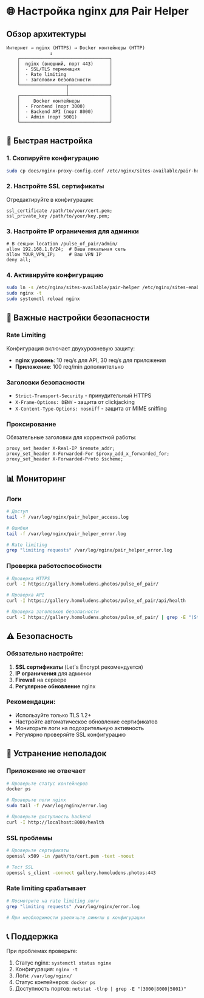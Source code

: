 # 🌐 Настройка nginx для Pair Helper

## Обзор архитектуры

```
Интернет → nginx (HTTPS) → Docker контейнеры (HTTP)
                ↓
    ┌─────────────────────────────────┐
    │  nginx (внешний, порт 443)      │
    │  - SSL/TLS терминация           │
    │  - Rate limiting                │
    │  - Заголовки безопасности       │
    └─────────────────┬───────────────┘
                      │
    ┌─────────────────┴───────────────┐
    │     Docker контейнеры           │
    │  - Frontend (порт 3000)         │
    │  - Backend API (порт 8000)      │
    │  - Admin (порт 5001)            │
    └─────────────────────────────────┘
```

## 🚀 Быстрая настройка

### 1. Скопируйте конфигурацию
```bash
sudo cp docs/nginx-proxy-config.conf /etc/nginx/sites-available/pair-helper
```

### 2. Настройте SSL сертификаты
Отредактируйте в конфигурации:
```nginx
ssl_certificate /path/to/your/cert.pem;
ssl_private_key /path/to/your/key.pem;
```

### 3. Настройте IP ограничения для админки
```nginx
# В секции location /pulse_of_pair/admin/
allow 192.168.1.0/24;  # Ваша локальная сеть
allow YOUR_VPN_IP;     # Ваш VPN IP
deny all;
```

### 4. Активируйте конфигурацию
```bash
sudo ln -s /etc/nginx/sites-available/pair-helper /etc/nginx/sites-enabled/
sudo nginx -t
sudo systemctl reload nginx
```

## 🔧 Важные настройки безопасности

### Rate Limiting
Конфигурация включает двухуровневую защиту:
- **nginx уровень**: 10 req/s для API, 30 req/s для приложения
- **Приложение**: 100 req/min дополнительно

### Заголовки безопасности
- `Strict-Transport-Security` - принудительный HTTPS
- `X-Frame-Options: DENY` - защита от clickjacking
- `X-Content-Type-Options: nosniff` - защита от MIME sniffing

### Проксирование
Обязательные заголовки для корректной работы:
```nginx
proxy_set_header X-Real-IP $remote_addr;
proxy_set_header X-Forwarded-For $proxy_add_x_forwarded_for;
proxy_set_header X-Forwarded-Proto $scheme;
```

## 📊 Мониторинг

### Логи
```bash
# Доступ
tail -f /var/log/nginx/pair_helper_access.log

# Ошибки
tail -f /var/log/nginx/pair_helper_error.log

# Rate limiting
grep "limiting requests" /var/log/nginx/pair_helper_error.log
```

### Проверка работоспособности
```bash
# Проверка HTTPS
curl -I https://gallery.homoludens.photos/pulse_of_pair/

# Проверка API
curl -I https://gallery.homoludens.photos/pulse_of_pair/api/health

# Проверка заголовков безопасности
curl -I https://gallery.homoludens.photos/pulse_of_pair/ | grep -E "(Strict-Transport|X-Frame|X-Content)"
```

## ⚠️ Безопасность

### Обязательно настройте:
1. **SSL сертификаты** (Let's Encrypt рекомендуется)
2. **IP ограничения** для админки
3. **Firewall** на сервере
4. **Регулярное обновление** nginx

### Рекомендации:
- Используйте только TLS 1.2+
- Настройте автоматическое обновление сертификатов
- Мониторьте логи на подозрительную активность
- Регулярно проверяйте SSL конфигурацию

## 🔧 Устранение неполадок

### Приложение не отвечает
```bash
# Проверьте статус контейнеров
docker ps

# Проверьте логи nginx
sudo tail -f /var/log/nginx/error.log

# Проверьте доступность backend
curl -I http://localhost:8000/health
```

### SSL проблемы
```bash
# Проверьте сертификаты
openssl x509 -in /path/to/cert.pem -text -noout

# Тест SSL
openssl s_client -connect gallery.homoludens.photos:443
```

### Rate limiting срабатывает
```bash
# Посмотрите на rate limiting логи
grep "limiting requests" /var/log/nginx/error.log

# При необходимости увеличьте лимиты в конфигурации
```

## 📞 Поддержка

При проблемах проверьте:
1. Статус nginx: `systemctl status nginx`
2. Конфигурация: `nginx -t`
3. Логи: `/var/log/nginx/`
4. Статус контейнеров: `docker ps`
5. Доступность портов: `netstat -tlnp | grep -E "(3000|8000|5001)"`

